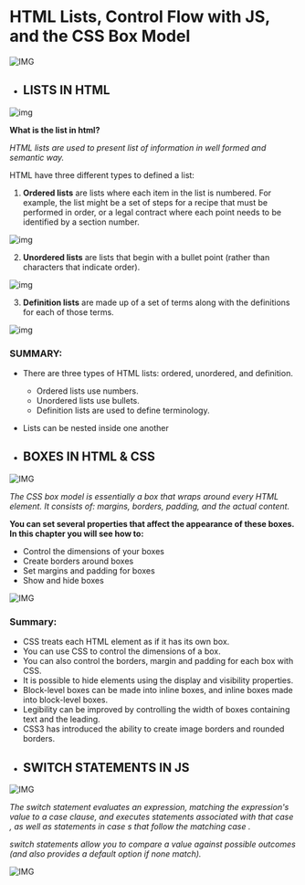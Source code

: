 #  HTML Lists, Control Flow with JS, and the CSS Box Model

![IMG](https://complete-concrete-concise.com/wp-content/uploads/2018/04/17-css-flow.png)



* ## **LISTS IN HTML**

![img](https://744025.smushcdn.com/1245953/wp-content/uploads/2020/02/HTML-LISTS.jpg?lossy=1&strip=1&webp=1)

**What is the list in html?**

*HTML lists are used to present list of information in well formed and semantic way.*

HTML have three different types to defined a list: 
1. **Ordered lists** are lists where each item in the list is
numbered. For example, the list might be a set of steps for
a recipe that must be performed in order, or a legal contract
where each point needs to be identified by a section
number.

![img](https://www.tutorialbrain.com/wp-content/uploads/2019/01/ordered-list.jpg)

2. **Unordered lists** are lists that begin with a bullet point
(rather than characters that indicate order).

![img](https://i0.wp.com/www.tutorialbrain.com/wp-content/uploads/2019/01/Unordered-List.jpg?fit=474%2C397&ssl=1)


3.  **Definition lists** are made up of a set of terms along with the
definitions for each of those terms.

![img](https://flaviocopes.com/html-text-tags/definition-list.png)


### SUMMARY:


- There are three types of HTML lists: ordered,
unordered, and definition.

   -   Ordered lists use numbers.
   -  Unordered lists use bullets.
   -   Definition lists are used to define terminology.
-  Lists can be nested inside one another





* ## **BOXES IN HTML & CSS**


![IMG](https://pcdn.sharethis.com/wp-content/uploads/2020/02/Blog_HTML_111919_WP-2.png)


*The CSS box model is essentially a box that wraps around every HTML element. It consists of: margins, borders, padding, and the actual content.*


**You can set several properties that affect the appearance of
these boxes. In this chapter you will see how to:**

-  Control the dimensions of your boxes
-  Create borders around boxes
-  Set margins and padding for boxes
-  Show and hide boxes



![IMG](https://media.geeksforgeeks.org/wp-content/uploads/box-model-1.png)


### Summary:

- CSS treats each HTML element as if it has its own box.
- You can use CSS to control the dimensions of a box.
- You can also control the borders, margin and padding
for each box with CSS.
- It is possible to hide elements using the display and
visibility properties.
- Block-level boxes can be made into inline boxes, and
inline boxes made into block-level boxes.
- Legibility can be improved by controlling the width of
boxes containing text and the leading.
- CSS3 has introduced the ability to create image
borders and rounded borders.


* ## **SWITCH STATEMENTS IN JS**

![IMG](https://miro.medium.com/max/2000/1*gBgZlCKdl0OkUSFUPmP1hw.png)

*The switch statement evaluates an expression, matching the expression's value to a case clause, and executes statements associated with that case , as well as statements in case s that follow the matching case .*

*switch statements allow you to compare a value
against possible outcomes (and also provides a default
option if none match).*

![IMG](https://i.morioh.com/200601/0bf98260.jpg)